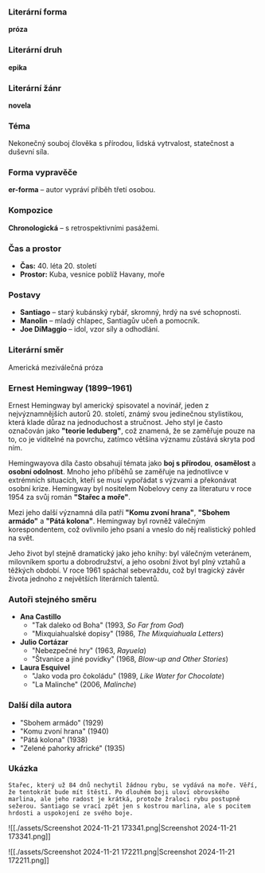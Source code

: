 ### **Literární forma**

**próza**

### **Literární druh**

**epika**

### **Literární žánr**

**novela**

### **Téma**

Nekonečný souboj člověka s přírodou, lidská vytrvalost, statečnost a duševní síla.

### **Forma vypravěče**

**er-forma** – autor vypráví příběh třetí osobou.

### **Kompozice**

**Chronologická** – s retrospektivními pasážemi.

### **Čas a prostor**

- **Čas:** 40. léta 20. století
- **Prostor:** Kuba, vesnice poblíž Havany, moře

### **Postavy**

- **Santiago** – starý kubánský rybář, skromný, hrdý na své schopnosti.
- **Manolin** – mladý chlapec, Santiagův učeň a pomocník.
- **Joe DiMaggio** – idol, vzor síly a odhodlání.

### **Literární směr**

Americká meziválečná próza

### **Ernest Hemingway (1899–1961)**

Ernest Hemingway byl americký spisovatel a novinář, jeden z nejvýznamnějších autorů 20. století, známý svou jedinečnou stylistikou, která klade důraz na jednoduchost a stručnost. Jeho styl je často označován jako **"teorie leduberg"**, což znamená, že se zaměřuje pouze na to, co je viditelné na povrchu, zatímco většina významu zůstává skryta pod ním.

Hemingwayova díla často obsahují témata jako **boj s přírodou**, **osamělost** a **osobní odolnost**. Mnoho jeho příběhů se zaměřuje na jednotlivce v extrémních situacích, kteří se musí vypořádat s výzvami a překonávat osobní krize. Hemingway byl nositelem Nobelovy ceny za literaturu v roce 1954 za svůj román **"Stařec a moře"**.

Mezi jeho další významná díla patří **"Komu zvoní hrana"**, **"Sbohem armádo"** a **"Pátá kolona"**. Hemingway byl rovněž válečným korespondentem, což ovlivnilo jeho psaní a vneslo do něj realistický pohled na svět.

Jeho život byl stejně dramatický jako jeho knihy: byl válečným veteránem, milovníkem sportu a dobrodružství, a jeho osobní život byl plný vztahů a těžkých období. V roce 1961 spáchal sebevraždu, což byl tragický závěr života jednoho z největších literárních talentů.

### **Autoři stejného směru**

- **Ana Castillo**
    - "Tak daleko od Boha" (1993, _So Far from God_)
    - "Mixquiahualské dopisy" (1986, _The Mixquiahuala Letters_)
- **Julio Cortázar**
    - "Nebezpečné hry" (1963, _Rayuela_)
    - "Štvanice a jiné povídky" (1968, _Blow-up and Other Stories_)
- **Laura Esquivel**
    - "Jako voda pro čokoládu" (1989, _Like Water for Chocolate_)
    - "La Malinche" (2006, _Malinche_)

### **Další díla autora**

- "Sbohem armádo" (1929)
- "Komu zvoní hrana" (1940)
- "Pátá kolona" (1938)
- "Zelené pahorky africké" (1935)

### **Ukázka**

```
Stařec, který už 84 dnů nechytil žádnou rybu, se vydává na moře. Věří, že tentokrát bude mít štěstí. Po dlouhém boji uloví obrovského marlina, ale jeho radost je krátká, protože žraloci rybu postupně sežerou. Santiago se vrací zpět jen s kostrou marlina, ale s pocitem hrdosti a uspokojení ze svého boje.
```

![[./assets/Screenshot 2024-11-21 173341.png|Screenshot 2024-11-21 173341.png]]








![[./assets/Screenshot 2024-11-21 172211.png|Screenshot 2024-11-21 172211.png]]